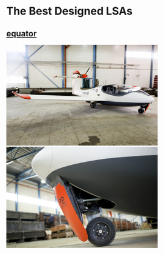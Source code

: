 # The Best Designed LSAs #
## [equator](https://www.equatoraircraft.com/) ##
<img src="./052A4065m.jpg" width = "400"/>
<img src="./052A4205m.jpg" width = "400" div aline=right/>
